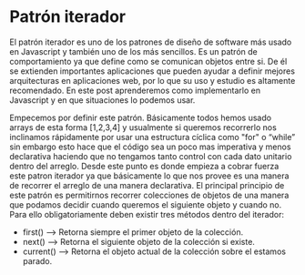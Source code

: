 # Patrón iterador

El patrón iterador es uno de los patrones de diseño de software más usado en Javascript y también uno de los más sencillos. Es un patrón de comportamiento ya que define como se comunican objetos entre si. De él se extienden importantes aplicaciones que pueden ayudar a definir mejores arquitecturas en aplicaciones web, por lo que su uso y estudio es altamente recomendado. En este post aprenderemos como implementarlo en Javascript y en que situaciones lo podemos usar.

Empecemos por definir este patrón. Básicamente todos hemos usado arrays de esta forma [1,2,3,4] y usualmente si queremos recorrerlo nos inclinamos rápidamente por usar una estructura cíclica como "for" o “while” sin embargo esto hace que el código sea un poco mas imperativa y menos declarativa haciendo que no tengamos tanto control con cada dato unitario dentro del arreglo. Desde este punto es donde empieza a cobrar fuerza este patron iterador ya que básicamente lo que nos provee es una manera de recorrer el arreglo de una manera declarativa. El principal principio de este patrón es permitirnos recorrer colecciones de objetos de una manera que podamos decidir cuando queremos el siguiente objeto y cuando no. Para ello obligatoriamente deben existir tres métodos dentro del iterador:

- first() --> Retorna siempre el primer objeto de la colección.
- next() --> Retorna el siguiente objeto de la colección si existe.
- current() --> Retorna el objeto actual de la colección sobre el estamos parado.
